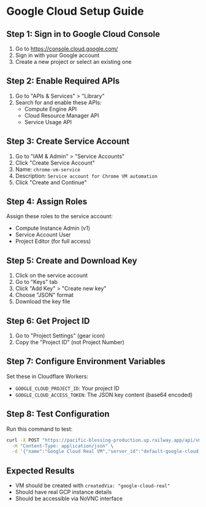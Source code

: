 # Google Cloud Setup Guide

## Step 1: Sign in to Google Cloud Console
1. Go to https://console.cloud.google.com/
2. Sign in with your Google account
3. Create a new project or select an existing one

## Step 2: Enable Required APIs
1. Go to "APIs & Services" > "Library"
2. Search for and enable these APIs:
   - Compute Engine API
   - Cloud Resource Manager API
   - Service Usage API

## Step 3: Create Service Account
1. Go to "IAM & Admin" > "Service Accounts"
2. Click "Create Service Account"
3. Name: `chrome-vm-service`
4. Description: `Service account for Chrome VM automation`
5. Click "Create and Continue"

## Step 4: Assign Roles
Assign these roles to the service account:
- Compute Instance Admin (v1)
- Service Account User
- Project Editor (for full access)

## Step 5: Create and Download Key
1. Click on the service account
2. Go to "Keys" tab
3. Click "Add Key" > "Create new key"
4. Choose "JSON" format
5. Download the key file

## Step 6: Get Project ID
1. Go to "Project Settings" (gear icon)
2. Copy the "Project ID" (not Project Number)

## Step 7: Configure Environment Variables
Set these in Cloudflare Workers:
- `GOOGLE_CLOUD_PROJECT_ID`: Your project ID
- `GOOGLE_CLOUD_ACCESS_TOKEN`: The JSON key content (base64 encoded)

## Step 8: Test Configuration
Run this command to test:
```bash
curl -X POST "https://pacific-blessing-production.up.railway.app/api/vms" \
  -H "Content-Type: application/json" \
  -d '{"name":"Google Cloud Real VM","server_id":"default-google-cloud-server","instanceType":"e2-medium"}'
```

## Expected Results
- VM should be created with `createdVia: "google-cloud-real"`
- Should have real GCP instance details
- Should be accessible via NoVNC interface

